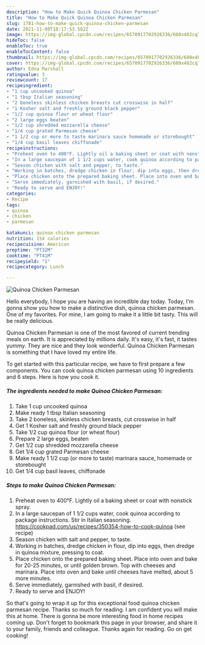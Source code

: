 ```yaml
---
description: "How to Make Quick Quinoa Chicken Parmesan"
title: "How to Make Quick Quinoa Chicken Parmesan"
slug: 1781-how-to-make-quick-quinoa-chicken-parmesan
date: 2021-11-08T10:17:53.582Z
image: https://img-global.cpcdn.com/recipes/6570917702926336/680x482cq70/quinoa-chicken-parmesan-recipe-main-photo.jpg
hideToc: false
enableToc: true
enableTocContent: false
thumbnail: https://img-global.cpcdn.com/recipes/6570917702926336/680x482cq70/quinoa-chicken-parmesan-recipe-main-photo.jpg
cover: https://img-global.cpcdn.com/recipes/6570917702926336/680x482cq70/quinoa-chicken-parmesan-recipe-main-photo.jpg
author: Edna Marshall
ratingvalue: 3
reviewcount: 17
recipeingredient:
- "1 cup uncooked quinoa"
- "1 tbsp Italian seasoning"
- "2 boneless skinless chicken breasts cut crosswise in half"
- "1 Kosher salt and freshly ground black pepper"
- "1/2 cup quinoa flour or wheat flour"
- "2 large eggs beaten"
- "1/2 cup shredded mozzarella cheese"
- "1/4 cup grated Parmesan cheese"
- "1 1/2 cup or more to taste marinara sauce homemade or storebought"
- "1/4 cup basil leaves chiffonade"
recipeinstructions:
- "Preheat oven to 400°F. Lightly oil a baking sheet or coat with nonstick spray."
- "In a large saucepan of 1 1/2 cups water, cook quinoa according to package instructions. Stir in Italian seasoning.  https://cookpad.com/us/recipes/350354-how-to-cook-quinoa           (see recipe)"
- "Season chicken with salt and pepper, to taste."
- "Working in batches, dredge chicken in flour, dip into eggs, then dredge in quinoa mixture, pressing to coat."
- "Place chicken onto the prepared baking sheet. Place into oven and bake for 20-25 minutes, or until golden brown. Top with cheeses and marinara. Place into oven and bake until cheeses have melted, about 5 more minutes."
- "Serve immediately, garnished with basil, if desired."
- "Ready to serve and ENJOY!"
categories:
- Recipe
tags:
- quinoa
- chicken
- parmesan

katakunci: quinoa chicken parmesan 
nutrition: 154 calories
recipecuisine: American
preptime: "PT32M"
cooktime: "PT41M"
recipeyield: "1"
recipecategory: Lunch

---
```



![Quinoa Chicken Parmesan](https://img-global.cpcdn.com/recipes/6570917702926336/680x482cq70/quinoa-chicken-parmesan-recipe-main-photo.jpg)

Hello everybody, I hope you are having an incredible day today. Today, I'm gonna show you how to make a distinctive dish, quinoa chicken parmesan. One of my favorites. For mine, I am going to make it a little bit tasty. This will be really delicious.

Quinoa Chicken Parmesan is one of the most favored of current trending meals on earth. It is appreciated by millions daily. It's easy, it's fast, it tastes yummy. They are nice and they look wonderful. Quinoa Chicken Parmesan is something that I have loved my entire life.




To get started with this particular recipe, we have to first prepare a few components. You can cook quinoa chicken parmesan using 10 ingredients and 6 steps. Here is how you cook it.

<!--inarticleads1-->

##### The ingredients needed to make Quinoa Chicken Parmesan:

1. Take 1 cup uncooked quinoa
1. Make ready 1 tbsp Italian seasoning
1. Take 2 boneless, skinless chicken breasts, cut crosswise in half
1. Get 1 Kosher salt and freshly ground black pepper
1. Take 1/2 cup quinoa flour (or wheat flour)
1. Prepare 2 large eggs, beaten
1. Get 1/2 cup shredded mozzarella cheese
1. Get 1/4 cup grated Parmesan cheese
1. Make ready 1 1/2 cup (or more to taste) marinara sauce, homemade or storebought
1. Get 1/4 cup basil leaves, chiffonade




<!--inarticleads2-->

##### Steps to make Quinoa Chicken Parmesan:

1. Preheat oven to 400°F. Lightly oil a baking sheet or coat with nonstick spray.
1. In a large saucepan of 1 1/2 cups water, cook quinoa according to package instructions. Stir in Italian seasoning.  https://cookpad.com/us/recipes/350354-how-to-cook-quinoa           (see recipe)
1. Season chicken with salt and pepper, to taste.
1. Working in batches, dredge chicken in flour, dip into eggs, then dredge in quinoa mixture, pressing to coat.
1. Place chicken onto the prepared baking sheet. Place into oven and bake for 20-25 minutes, or until golden brown. Top with cheeses and marinara. Place into oven and bake until cheeses have melted, about 5 more minutes.
1. Serve immediately, garnished with basil, if desired.
1. Ready to serve and ENJOY!



So that's going to wrap it up for this exceptional food quinoa chicken parmesan recipe. Thanks so much for reading. I am confident you will make this at home. There is gonna be more interesting food in home recipes coming up. Don't forget to bookmark this page in your browser, and share it to your family, friends and colleague. Thanks again for reading. Go on get cooking!
